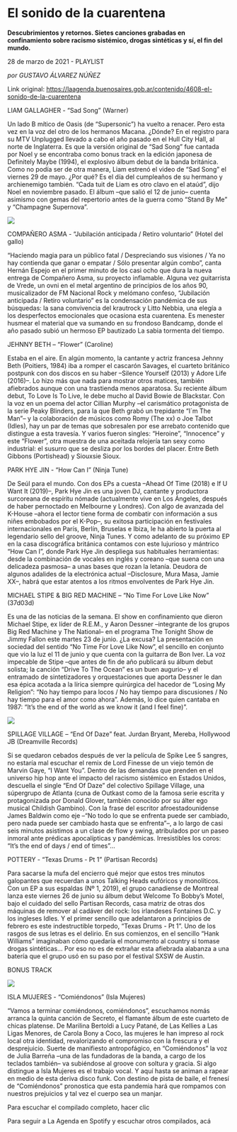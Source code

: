 # El sonido de la cuarentena

**Descubrimientos y retornos. Sietes canciones grabadas en confinamiento sobre racismo sistémico, drogas sintéticas y sí, el fin del mundo.**

28 de marzo de 2021 - PLAYLIST

_por GUSTAVO ÁLVAREZ NÚÑEZ_

Link original: https://laagenda.buenosaires.gob.ar/contenido/4608-el-sonido-de-la-cuarentena



LIAM GALLAGHER - “Sad Song” (Warner)




Un lado B mítico de Oasis (de “Supersonic”) ha vuelto a renacer. Pero esta vez en la voz del otro de los hermanos Macana. ¿Dónde? En el registro para su MTV Unplugged llevado a cabo el año pasado en el Hull City Hall, al norte de Inglaterra. Es que la versión original de “Sad Song” fue cantada por Noel y se encontraba como bonus track en la edición japonesa de Definitely Maybe (1994), el explosivo álbum debut de la banda británica. Como no podía ser de otra manera, Liam estrenó el video de “Sad Song” el viernes 29 de mayo. ¿Por qué? Es el día del cumpleaños de su hermano y archienemigo también. “Cada tuit de Liam es otro clavo en el ataúd”, dijo Noel en noviembre pasado. El álbum –que salió el 12 de junio– cuenta asimismo con gemas del repertorio antes de la guerra como “Stand By Me” y “Champagne Supernova”.




![](https://cdn.flowlikemusic.com/files/images/43775/e0fda0c3-4cb1-47d6-bc8c-a9023a64bc31.jpg)




COMPAÑERO ASMA - “Jubilación anticipada / Retiro voluntario” (Hotel del gallo)




“Haciendo magia para un público fatal / Despreciando sus visiones / Ya no hay contienda que ganar o empatar / Sólo presentar algún combo”, canta Hernán Espejo en el primer minuto de los casi ocho que dura la nueva entrega de Compañero Asma, su proyecto inflamable. Alguna vez guitarrista de Vrede, un ovni en el metal argentino de principios de los años 90, musicalizador de FM Nacional Rock y melómano confeso, “Jubilación anticipada / Retiro voluntario” es la condensación pandémica de sus búsquedas: la sana convivencia del krautrock y Litto Nebbia, una elegía a los desperfectos emocionales que ocasiona esta cuarentena. Es menester husmear el material que va sumando en su frondoso Bandcamp, donde el año pasado subió un hermoso EP bautizado La sabia tormenta del tiempo.




JEHNNY BETH – “Flower” (Caroline)




Estaba en el aire. En algún momento, la cantante y actriz francesa Jehnny Beth (Poitiers, 1984) iba a romper el cascarón Savages, el cuarteto británico postpunk con dos discos en su haber –Silence Yourself (2013) y Adore Life (2016)–. Lo hizo más que nada para mostrar otros matices, también afiebrados aunque con una trastienda menos aparatosa. Su reciente álbum debut, To Love Is To Live, le debe mucho al David Bowie de Blackstar. Con la voz en un poema del actor Cillian Murphy –el carismático protagonista de la serie Peaky Blinders, para la que Beth grabó un trepidante “I´m The Man”– y la colaboración de músicos como Romy (The xx) o Joe Talbot (Idles), hay un par de temas que sobresalen por ese arrebato contenido que distingue a esta travesía. Y varios fueron singles: “Heroine”, “Innocence” y este “Flower”, otra muestra de una aceitada relojería tan sexy como industrial: el susurro que se desliza por los bordes del placer. Entre Beth Gibbons (Portishead) y Siouxsie Sioux.




PARK HYE JIN - “How Can I” (Ninja Tune)




De Seúl para el mundo. Con dos EPs a cuesta –Ahead Of Time (2018) e If U Want It (2019)–, Park Hye Jin es una joven DJ, cantante y productora surcoreana de espíritu nómade (actualmente vive en Los Ángeles, después de haber pernoctado en Melbourne y Londres). Con algo de avanzada del K-House –ahora el lector tiene forma de combatir con información a sus niñes embobados por el K-Pop–, su exitosa participación en festivales internacionales en París, Berlín, Bruselas e Ibiza, le ha abierto la puerta al legendario sello del groove, Ninja Tunes. Y como adelanto de su próximo EP en la casa discográfica británica contamos con este lujurioso y mántrico “How Can I”, donde Park Hye Jin despliega sus habituales herramientas: desde la combinación de vocales en inglés y coreano –que suena con una delicadeza pasmosa– a unas bases que rozan la letanía. Deudora de algunos adalides de la electrónica actual –Disclosure, Mura Masa, Jamie XX–, habrá que estar atentos a los ritmos envolventes de Park Hye Jin.




MICHAEL STIPE & BIG RED MACHINE – “No Time For Love Like Now” (37d03d)




Es una de las noticias de la semana. El show en confinamiento que dieron Michael Stipe, ex líder de R.E.M., y Aaron Dessner –integrante de los grupos Big Red Machine y The National– en el programa The Tonight Show de Jimmy Fallon este martes 23 de junio. ¿La excusa? La presentación en sociedad del sentido “No Time For Love Like Now”, el sencillo en conjunto que vio la luz el 11 de junio y que cuenta con la guitarra de Bon Iver. La voz impecable de Stipe –que antes de fin de año publicará su álbum debut solista; la canción “Drive To The Ocean” es un buen augurio– y el entramado de sintetizadores y orquestaciones que aporta Dessner le dan esa épica acotada a la lírica siempre quirúrgica del hacedor de “Losing My Religion”: “No hay tiempo para locos / No hay tiempo para discusiones / No hay tiempo para el amor como ahora”. Además, lo dice quien cantaba en 1987: “It’s the end of the world as we know it (and I feel fine)”.




![](https://cdn.flowlikemusic.com/files/images/43776/10934873-acc3-4128-b566-6f6a8bfbce14.jpg)




SPILLAGE VILLAGE – “End Of Daze” feat. Jurdan Bryant, Mereba, Hollywood JB (Dreamville Records)




Si se quedaron cebados después de ver la película de Spike Lee 5 sangres, no estaría mal escuchar el remix de Lord Finesse de un viejo temón de Marvin Gaye, “I Want You”. Dentro de las demandas que prenden en el universo hip hop ante el impacto del racismo sistémico en Estados Unidos, descuella el single “End Of Daze” del colectivo Spillage Village, una súpergrupo de Atlanta (cuna de Outkast como de la famosa serie escrita y protagonizada por Donald Glover, también conocido por su álter ego musical Childish Gambino). Con la frase del escritor afroestadounidense James Baldwin como eje –“No todo lo que se enfrenta puede ser cambiado, pero nada puede ser cambiado hasta que se enfrenta”–, a lo largo de casi seis minutos asistimos a un clase de flow y swing, atribulados por un paseo inmoral ante prédicas apocalípticas y pandémicas. Irresistibles los coros: “It’s the end of days / end of times”…




POTTERY - “Texas Drums - Pt 1” (Partisan Records)




Para sacarse la mufa del encierro qué mejor que estos tres minutos galopantes que recuerdan a unos Talking Heads eufóricos y monolíticos. Con un EP a sus espaldas (Nº 1, 2019), el grupo canadiense de Montreal lanza este viernes 26 de junio su álbum debut Welcome To Bobby’s Motel, bajo el cuidado del sello Partisan Records, casa matriz de otras dos máquinas de remover al cadáver del rock: los irlandeses Fontaines D.C. y los ingleses Idles. Y el primer sencillo que adelantaron a principios de febrero es este indestructible torpedo, “Texas Drums - Pt 1”. Uno de los rasgos de sus letras es el delirio. En sus comienzos, en el sencillo “Hank Williams” imaginaban cómo quedaría el monumento al country si tomase drogas sintéticas… Por eso no es de extrañar esta afiebrada alabanza a una batería que el grupo usó en su paso por el festival SXSW de Austin.




BONUS TRACK




![](https://cdn.flowlikemusic.com/files/images/43777/dbc13e67-7b23-4bc7-8519-bd8eba955c05.jpg)




ISLA MUJERES - “Comiéndonos” (Isla Mujeres)




“Vamos a terminar comiéndonos, comiéndonos”, escuchamos nomás arranca la quinta canción de Secreto, el flamante álbum de este cuarteto de chicas platense. De Marilina Bertoldi a Lucy Patané, de Las Kellies a Las Ligas Menores, de Carola Bony a Coco, las mujeres le han impreso al rock local otra identidad, revalorizando el compromiso con la frescura y el desprejuicio. Suerte de manifiesto antropofágico, en “Comiéndonos” la voz de Julia Barreña –una de las fundadoras de la banda, a cargo de los teclados también– va subiéndose al groove con soltura y gracia. Si algo distingue a Isla Mujeres es el trabajo vocal. Y aquí hasta se animan a rapear en medio de esta deriva disco funk. Con destino de pista de baile, el frenesí de “Comiéndonos” pronostica que esta pandemia hará que rompamos con nuestros prejuicios y tal vez el cuerpo sea un manjar.




Para escuchar el compilado completo, hacer clic




Para seguir a La Agenda en Spotify y escuchar otros compilados, acá



